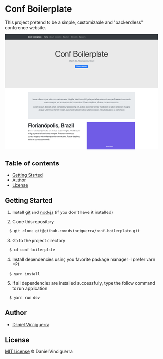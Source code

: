 # Conf Boilerplate

This project pretend to be a simple, customizable and "backendless" conference website.

![](./screenshot.png)

## Table of contents

* [Getting Started](#getting-started)
* [Author](#author)
* [License](#license)

## Getting Started

1. Install [git]() and [nodejs]() (if you don't have it installed)

2. Clone this repository

  ```sh
    $ git clone git@github.com:dvinciguerra/conf-boilerplate.git
  ```

3. Go to the project directory


  ```sh
    $ cd conf-boilerplate
  ```

4. Install dependencies using you favorite package manager (I prefer yarn =P)


  ```sh
    $ yarn install
  ```

5. If all dependencies are installed successfully, type the follow command to run application

  ```sh
    $ yarn run dev
  ```

## Author

* [Daniel Vinciguerra](https://github.com/dvinciguerra)

## License

[MIT License](./License) © Daniel Vinciguerra
